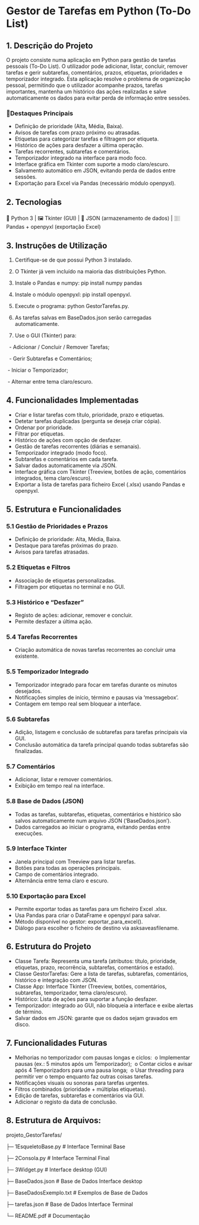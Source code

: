 # Gestor de Tarefas em Python (To-Do List)
## 1. Descrição do Projeto
O projeto consiste numa aplicação em Python para gestão de tarefas pessoais (To-Do List). O utilizador pode adicionar, listar, concluir, remover tarefas e gerir subtarefas, comentários, prazos, etiquetas, prioridades e temporizador integrado. Esta aplicação resolve o problema de organização pessoal, permitindo que o utilizador acompanhe prazos, tarefas importantes, mantenha um histórico das ações realizadas e salve automaticamente os dados para evitar perda de informação entre sessões.

### 🎯Destaques Principais
- Definição de prioridade (Alta, Média, Baixa).
- Avisos de tarefas com prazo próximo ou atrasadas.
- Etiquetas para categorizar tarefas e filtragem por etiqueta.
- Histórico de ações para desfazer a última operação.
- Tarefas recorrentes, subtarefas e comentários.
- Temporizador integrado na interface para modo foco.
- Interface gráfica em Tkinter com suporte a modo claro/escuro.
- Salvamento automático em JSON, evitando perda de dados entre sessões.
- Exportação para Excel via Pandas (necessário módulo openpyxl).

## 2. Tecnologias
🐍 Python 3 | 🖼 Tkinter (GUI) | 💾 JSON (armazenamento de dados) | 𓊂  Pandas + openpyxl (exportação Excel)

## 3. Instruções de Utilização
1. Certifique-se de que possui Python 3 instalado.
   
2. O Tkinter já vem incluído na maioria das distribuições Python.

3. Instale o Pandas e numpy: pip install numpy pandas

4. Instale o módulo openpyxl: pip install openpyxl.

5. Execute o programa: python GestorTarefas.py.

6. As tarefas salvas em BaseDados.json serão carregadas automaticamente.

7. Use o GUI (Tkinter) para:
   
    - Adicionar / Concluir / Remover Tarefas;
 
    - Gerir Subtarefas e Comentários;
 
    - Iniciar o Temporizador;
 
    - Alternar entre tema claro/escuro.

## 4. Funcionalidades Implementadas
- Criar e listar tarefas com título, prioridade, prazo e etiquetas.
- Detetar tarefas duplicadas (pergunta se deseja criar cópia).
- Ordenar por prioridade.
- Filtrar por etiquetas.
- Histórico de ações com opção de desfazer.
- Gestão de tarefas recorrentes (diárias e semanais).
- Temporizador integrado (modo foco).
- Subtarefas e comentários em cada tarefa.
- Salvar dados automaticamente via JSON.
- Interface gráfica com Tkinter (Treeview, botões de ação, comentários integrados, tema claro/escuro).
- Exportar a lista de tarefas para ficheiro Excel (.xlsx) usando Pandas e openpyxl.

## 5. Estrutura e Funcionalidades
### 5.1 Gestão de Prioridades e Prazos
- Definição de prioridade: Alta, Média, Baixa.
- Destaque para tarefas próximas do prazo.
- Avisos para tarefas atrasadas.
### 5.2 Etiquetas e Filtros
- Associação de etiquetas personalizadas.
- Filtragem por etiquetas no terminal e no GUI.
### 5.3 Histórico e “Desfazer”
- Registo de ações: adicionar, remover e concluir.
- Permite desfazer a última ação.
### 5.4 Tarefas Recorrentes
- Criação automática de novas tarefas recorrentes ao concluir uma existente.
### 5.5 Temporizador Integrado
- Temporizador integrado para focar em tarefas durante os minutos desejados.
- Notificações simples de início, término e pausas via ‘messagebox’.
- Contagem em tempo real sem bloquear a interface.
### 5.6 Subtarefas
- Adição, listagem e conclusão de subtarefas para tarefas principais via GUI.
- Conclusão automática da tarefa principal quando todas subtarefas são finalizadas.
### 5.7 Comentários
- Adicionar, listar e remover comentários.
- Exibição em tempo real na interface.
### 5.8 Base de Dados (JSON)
- Todas as tarefas, subtarefas, etiquetas, comentários e histórico são salvos automaticamente num arquivo JSON (‘BaseDados.json’).
- Dados carregados ao iniciar o programa, evitando perdas entre execuções.
### 5.9 Interface Tkinter
- Janela principal com Treeview para listar tarefas.
- Botões para todas as operações principais.
- Campo de comentários integrado.
- Alternância entre tema claro e escuro.
### 5.10 Exportação para Excel
- Permite exportar todas as tarefas para um ficheiro Excel .xlsx.
- Usa Pandas para criar o DataFrame e openpyxl para salvar.
- Método disponível no gestor: exportar_para_excel().
- Diálogo para escolher o ficheiro de destino via asksaveasfilename.

## 6. Estrutura do Projeto
- Classe Tarefa: Representa uma tarefa (atributos: título, prioridade, etiquetas, prazo, recorrência, subtarefas, comentários e estado).
- Classe GestorTarefas: Gere a lista de tarefas, subtarefas, comentários, histórico e integração com JSON.
- Classe App: Interface Tkinter (Treeview, botões, comentários, subtarefas, temporizador, tema claro/escuro).
- Histórico: Lista de ações para suportar a função desfazer.
- Temporizador: integrado ao GUI, não bloqueia a interface e exibe alertas de término.
- Salvar dados em JSON: garante que os dados sejam gravados em disco.

## 7. Funcionalidades Futuras
- Melhorias no temporizador com pausas longas e ciclos:
 o Implementar pausas (ex.: 5 minutos após um Temporizador);
 o Contar ciclos e avisar após 4 Temporizadors para uma pausa longa;
 o Usar threading para permitir ver o tempo enquanto faz outras coisas tarefas.
- Notificações visuais ou sonoras para tarefas urgentes.
- Filtros combinados (prioridade + múltiplas etiquetas).
- Edição de tarefas, subtarefas e comentários via GUI.
- Adicionar o registo da data de conclusão.

## 8. Estrutura de Arquivos:
projeto_GestorTarefas/

├─ 1EsqueletoBase.py     # Interface Terminal Base

├─ 2Consola.py           # Interface Terminal Final

├─ 3Widget.py            # Interface desktop (GUI)

├─ BaseDados.json        # Base de Dados Interface desktop

├─ BaseDadosExemplo.txt  # Exemplos de Base de Dados

├─ tarefas.json          # Base de Dados Interface Terminal

└─ README.pdf            # Documentação
